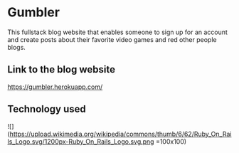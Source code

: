 # Gumbler
This fullstack blog website that enables someone to sign up for an account and create posts about their favorite video games and red other people blogs.

## Link to the blog website
https://gumbler.herokuapp.com/

## Technology used
![](https://upload.wikimedia.org/wikipedia/commons/thumb/6/62/Ruby_On_Rails_Logo.svg/1200px-Ruby_On_Rails_Logo.svg.png =100x100)


